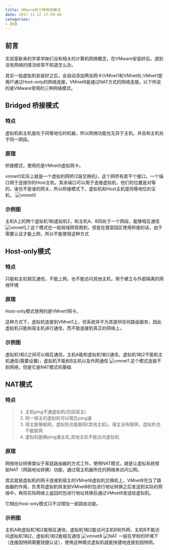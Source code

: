 ```yaml
---
title: VMware的三种网络模式
date: 2017-11-12 17:59:46
categories:
- 网络
---
```


## 前言
实验室新来的学弟学妹们没有相关的计算机网络概念，在VMware安装好后，遇到没有网络的情况经常不知道怎么办。

其实一般虚拟机安装好之后，会自动添加两张网卡(VMnet1和VMnet8),VMnet1是用户通过Host-only的网络连接，VMnet8是通过NAT方式的网络连接。以下所说的是VMware常用的三种网络模式。

## Bridged 桥接模式
### 特点
虚拟机和主机是处于同等地位的机器，所以网络功能也无异于主机。并且和主机处于同一网段。
### 原理
桥接模式，使用的是VMnet0虚拟网卡。

vmnet0实际上就是一个虚拟的网桥(2层交换机)，这个网桥有若干个接口，一个端口用于连接你的Host主机，其余端口可以用于连接虚拟机，他们的位置是对等的，谁也不是谁的网关。所以桥接模式下，虚拟机和Host主机是同等地位的主机。
![vmnet0](https://s1.ax1x.com/2018/04/05/CCA839.png)
### 示例图
主机A上的两个虚拟机1和虚拟机2，和主机A、B同处于一个网段，能够相互通信
![vmnet0_1](https://s1.ax1x.com/2018/04/05/CCAJj1.png)
这个模式在一般局域网常用到，但是在寝室园区使用桥接的话，由于需要认证才能上网，所以不能使用这种方式

## Host-only模式
### 特点
只能和主机相互通信，不能上网，也不能访问其他主机，用于建立与外部隔离的网络环境
### 原理
Host-only模式使用的是VMnet1网卡。

这种方式下，虚拟机连接到VMnet1上，但系统并不为其提供任何路由服务，因此虚拟机只能和宿主机进行通信，而不能连接到真正的网络上。

### 示例图
虚拟机1和2之间可以相互通信，主机A能和虚拟机1和2通信，虚拟机1和2不能和主机通信(需要设置)，虚拟机不能和B主机以及外网通信
![vmnet1](http://imglf3.nosdn.127.net/img/c09lVS9TR3YrUGFJMjN6QVRFOGJsc00vRVdkTk1RYStvSUhHMWwwZUZsOSsvNVZ3RGJOQ3pnPT0.png?imageView&thumbnail=500x0&quality=96&stripmeta=0)
这个模式连接不到网络，但是它是NAT模式的基础

## NAT模式
### 特点
> 1. 主机ping不通虚拟机(包括宿主)
> 2. 同一宿主的虚拟机可以相互ping通
> 3. 宿主能够联网，虚拟机也能联网(其他主机)。宿主没有联网，虚拟机也不能联网
> 4. 虚拟机能够ping通主机,其他主机不能访问虚拟机

### 原理
网络地址转换类似于家庭路由器的方式工作。使用NAT模式，就是让虚拟系统借助NAT（网路地址转换）功能，通过宿主机器所在的网络来访问公网。

其实就是虚拟机的网卡连接到宿主的VMnet8虚拟机交换机上，VMnet8充当了路由器的作用，负责将虚拟机转发到VMnet8的包进行地址转换之后发送到实际的网络中，再将实际网络上返回的包进行地址转换后通过VMnet8发送给虚拟机。

它相比Host-only模式只不过增加一层路由功能。
### 示例图
主机A和虚拟机1和2能相互通信，虚拟机1和2能访问主机B和外网，主机B不能访问虚拟机1和2，虚拟机1和2能相互通信
![vmnet8](https://s1.ax1x.com/2018/04/05/CCAgDP.png)
![NAT](https://s1.ax1x.com/2018/04/05/CCA2Hf.png)
一般在学校的环境下（连接因特网需要锐捷认证），使用这种模式虚拟机就能快捷地连接到因特网。




